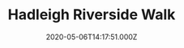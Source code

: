 ---
date: 2020-05-06T14:17:51.000Z
title: Hadleigh Riverside Walk
latitude: 52.04302854043937
longitude: 0.9499096870422363
category: checkin
---